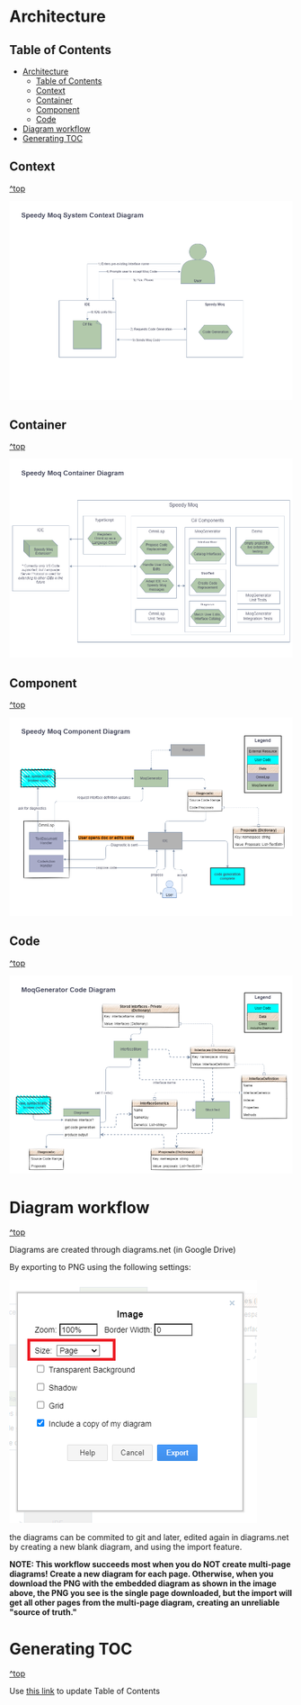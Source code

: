 # Architecture

## Table of Contents
- [Architecture](#architecture)
  - [Table of Contents](#table-of-contents)
  - [Context](#context)
  - [Container](#container)
  - [Component](#component)
  - [Code](#code)
- [Diagram workflow](#diagram-workflow)
- [Generating TOC](#generating-toc)


## Context
[^top](#table-of-contents)

![Context](./images/diagrams/Context.png)

## Container
[^top](#table-of-contents)

![Container](./images/diagrams/Container.png)

## Component
[^top](#table-of-contents)

![Component](./images/diagrams/Component.png)

## Code
[^top](#table-of-contents)

![Diagnoser Component Current State](./images/diagrams/Code.png)


# Diagram workflow

[^top](#table-of-contents)

Diagrams are created through diagrams.net (in Google Drive)

By exporting to PNG using the following settings:

![PNG Export](./images/diagrams/how-to-export-from-diagramsDotNet.png)

the diagrams can be commited to git and later, edited again in diagrams.net by creating a new blank diagram, and using the import feature.

**NOTE: This workflow succeeds most when you do NOT create multi-page diagrams! Create a new diagram for each page. Otherwise, when you download the PNG with the embedded diagram as shown in the image above, the PNG you see is the single page downloaded, but the import will get all other pages from the multi-page diagram, creating an unreliable "source of truth."**

# Generating TOC

[^top](#table-of-contents)

Use [this link](https://imthenachoman.github.io/nGitHubTOC/) to update Table of Contents